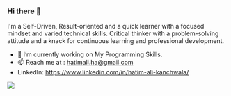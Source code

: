 ### Hi there 👋

I'm a Self-Driven, Result-oriented and a quick learner with a focused mindset and varied technical skills. Critical thinker with a problem-solving attitude and a knack for continuous learning and professional development.

- 🔭 I’m currently working on My Programming Skills.
- 📫 Reach me at : hatimali.ha@gmail.com
- LinkedIn: https://www.linkedin.com/in/hatim-ali-kanchwala/

![](http://estruyf-github.azurewebsites.net/api/VisitorHit?user=the-hatim&repo=the-hatim.github.io&countColorcountColor&countColor=%237B1E7A)
